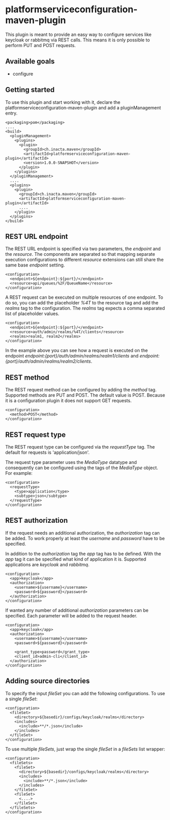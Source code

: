 # platformserviceconfiguration-maven-plugin

This plugin is meant to provide an easy way to configure services like keycloak or 
rabbitmq via REST calls. This means it is only possible to perform PUT and POST 
requests.


## Available goals

* configure


## Getting started

To use this plugin and start working with it, declare the 
platformserviceconfiguration-maven-plugin and add a pluginManagement entry.

    <packaging>pom</packaging>
    ....
    <build>
      <pluginManagement>
        <plugins>
          <plugin>
            <groupId>ch.inacta.maven</groupId>
            <artifactId>platformserviceconfiguration-maven-plugin</artifactId>
            <version>1.0.0-SNAPSHOT</version>
          </plugin>
        </plugins>
      </pluginManagement>
      ....
      <plugins>
        <plugin>
          <groupId>ch.inacta.maven</groupId>
          <artifactId>platformserviceconfiguration-maven-plugin</artifactId>
          ....
        </plugin>
      </plugins>
    </build>


## REST URL endpoint

The REST URL endpoint is specified via two parameters, the *endpoint* and 
the *resource*. The components are separated so that mapping separate 
execution configurations to different *resource* extensions can still share 
the same base *endpoint* setting.

    <configuration>
      <endpoint>${endpoint}:${port}/</endpoint>
      <resource>api/queues/%2F/QueueName</resource>
    </configuration>

A REST request can be executed on multiple resources of one endpoint. To 
do so, you can add the placeholder *%4T* to the resource tag and add the 
*realms* tag to the configuration. The *realms* tag expects a comma 
separated list of placeholder values.

    <configuration>
      <endpoint>${endpoint}:${port}/</endpoint>
      <resource>auth/admin/realms/%4T/clients</resource>
      <realms>realm1, realm2</realms>
    </configuration>

In the example above you can see how a request is executed on the endpoint 
*${endpoint}:${port}/auth/admin/realms/realm1/clients* and 
*${endpoint}:${port}/auth/admin/realms/realm2/clients*.


## REST method

The REST request method can be configured by adding the *method* tag. 
Supported methods are PUT and POST. The default value is POST. Because 
it is a configuration plugin it does not support GET requests.

    <configuration>
      <method>POST</method>
    </configuration>


## REST request type

The REST request type can be configured via the *requestType* tag. 
The default for requests is 'application/json'.

The request type parameter uses the *MediaType* datatype and 
consequently can be configured using the tags of the *MediaType* 
object. For example:

    <configuration>
      <requestType>
        <type>application</type>
        <subtype>json</subtype>
      </requestType>
    </configuration>


## REST authorization

If the request needs an additional authorization, the *authorization* 
tag can be added. To work properly at least the *username* and 
*password* have to be specified.

In addition to the *authorization* tag the *app* tag has to be 
defined. With the *app* tag it can be specified what kind of 
application it is. Supported applications are *keycloak* and 
*rabbitmq*.

    <configuration>
      <app>keycloak</app>
      <authorization>
        <username>${username}</username>
        <password>${password}</password>
      </authorization>
    </configuration>

If wanted any number of additional *authorization* parameters can 
be specified. Each parameter will be added to the request header.

    <configuration>
      <app>keycloak</app>
      <authorization>
        <username>${username}</username>
        <password>${password}</password>
         
        <grant_type>password</grant_type>
        <client_id>admin-cli</client_id>
      </authorization>
    </configuration>


## Adding source directories

To specify the input *fileSet* you can add the following 
configurations. To use a single *fileSet*:

    <configuration>
      <fileSet>
        <directory>${basedir}/configs/keycloak/realms</directory>
        <includes>
          <include>**/*.json</include>
        </includes>
      </fileSet>
    </configuration>

To use multiple *fileSets*, just wrap the single *fileSet* 
in a *fileSets* list wrapper:

    <configuration>
      <fileSets>
        <fileSet>
          <directory>${basedir}/configs/keycloak/realms</directory>
          <includes>
            <include>**/*.json</include>
          </includes>
        </fileSet>
        <fileSet>
          <....>
        </fileSet>
      </fileSets>
    </configuration>
